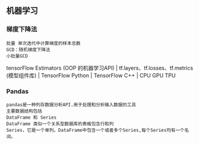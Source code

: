 ## 机器学习

### 梯度下降法
    批量 单次迭代中计算梯度的样本总数
    GCD：随机梯度下降法
    小批量GCD


tensorFlow Estimators  (OOP 的机器学习API)
|
tf.layers、tf.losses、tf.metrics (模型组件库)
|
TensorFlow Python
|
TensorFlow C++
|
CPU GPU TPU

### Pandas 
    pandas是一种列存数据分析API.用于处理和分析输入数据的工具
    主要数据结构包括
    DataFrame 和 Series 
    DataFrame 类似一个关系型数据库的表格包含行和列
    Series，它是一个单列。DataFrame中包含一个或者多个Series,每个Series均有一个名词。

### 
    
